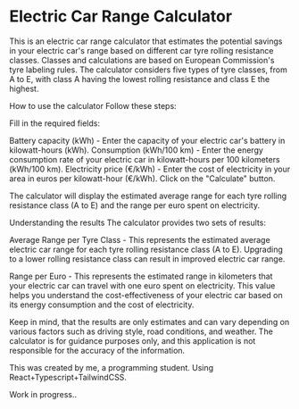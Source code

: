 # Electric Car Range Calculator
This is an electric car range calculator that estimates the potential savings in your electric car's range based on different car tyre rolling resistance classes. Classes and calculations are based on European Commission's tyre labeling rules. The calculator considers five types of tyre classes, from A to E, with class A having the lowest rolling resistance and class E the highest.

How to use the calculator
Follow these steps:

Fill in the required fields:

Battery capacity (kWh) - Enter the capacity of your electric car's battery in kilowatt-hours (kWh).
Consumption (kWh/100 km) - Enter the energy consumption rate of your electric car in kilowatt-hours per 100 kilometers (kWh/100 km).
Electricity price (€/kWh) - Enter the cost of electricity in your area in euros per kilowatt-hour (€/kWh).
Click on the "Calculate" button.

The calculator will display the estimated average range for each tyre rolling resistance class (A to E) and the range per euro spent on electricity.

Understanding the results
The calculator provides two sets of results:

Average Range per Tyre Class - This represents the estimated average electric car range for each tyre rolling resistance class (A to E). Upgrading to a lower rolling resistance class can result in improved electric car range.

Range per Euro - This represents the estimated range in kilometers that your electric car can travel with one euro spent on electricity. This value helps you understand the cost-effectiveness of your electric car based on its energy consumption and the cost of electricity.

Keep in mind, that the results are only estimates and can vary depending on various factors such as driving style, road conditions, and weather.
The calculator is for guidance purposes only, and this application is not responsible for the accuracy of the information.

This was created by me, a programming student. Using React+Typescript+TailwindCSS.

Work in progress..
